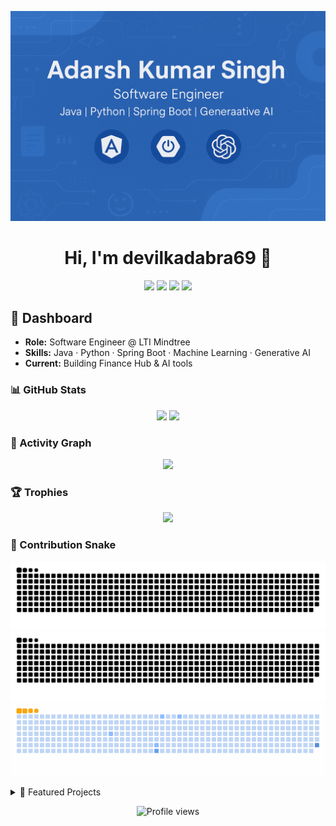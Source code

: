<!-- Banner -->
<p align="center">
  <img src="./assets/banner.png" alt="Banner" />
</p>

<h1 align="center">Hi, I'm devilkadabra69 👋</h1>

<p align="center">
  <a href="https://img.shields.io/badge/Java-ED8B00?style=for-the-badge&logo=openjdk&logoColor=white"><img src="https://img.shields.io/badge/Java-ED8B00?style=for-the-badge&logo=openjdk&logoColor=white" /></a>
  <a href="https://img.shields.io/badge/Spring%20Boot-6DB33F?style=for-the-badge&logo=springboot&logoColor=white"><img src="https://img.shields.io/badge/Spring%20Boot-6DB33F?style=for-the-badge&logo=springboot&logoColor=white" /></a>
  <a href="https://img.shields.io/badge/Python-3776AB?style=for-the-badge&logo=python&logoColor=white"><img src="https://img.shields.io/badge/Python-3776AB?style=for-the-badge&logo=python&logoColor=white" /></a>
  <a href="https://img.shields.io/badge/GenAI-000000?style=for-the-badge&logo=OpenAI&logoColor=white"><img src="https://img.shields.io/badge/GenAI-000000?style=for-the-badge&logo=OpenAI&logoColor=white" /></a>
</p>

## 🚀 Dashboard
- **Role:** Software Engineer @ LTI Mindtree  
- **Skills:** Java · Python · Spring Boot · Machine Learning · Generative AI  
- **Current:** Building Finance Hub & AI tools

### 📊 GitHub Stats
<p align="center">
  <img src="https://github-readme-stats.vercel.app/api?username=devilkadabra69&show_icons=true&theme=radical" />
  <img src="https://github-readme-stats.vercel.app/api/top-langs/?username=devilkadabra69&layout=compact&theme=radical" />
</p>

### 🌱 Activity Graph
<p align="center">
  <img src="https://github-readme-activity-graph.vercel.app/graph?username=devilkadabra69&theme=rogue" />
</p>

### 🏆 Trophies
<p align="center">
 <img src="https://devilkadabra69.github.io/github-profile-trophy/?username=devilkadabra69&theme=dracula" />
</p>


### 🐍 Contribution Snake
<p align="center">
  <img src="./assets/dark.svg" alt="GitHub Snake Dark" />
  <img src="./assets/light.svg" alt="GitHub Snake Light" />
  <img src="./assets/ocean.gif" alt="GitHub Snake Ocean" />
</p>

<!-- Optional collapsible sections -->
<details>
  <summary>📂 Featured Projects</summary>

- Finance Hub – Angular + Spring Boot
- AI RAG Utilities – Python, FastAPI
- Community Chat – WebSockets + React

</details>

<p align="center">
  <img src="https://komarev.com/ghpvc/?username=YOUR_USERNAME&color=blue" alt="Profile views"/>
</p>
